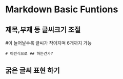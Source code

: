 # Markdown Basic Funtions

## 제목,부제 등 글씨크기 조절
#이 늘어날수록 글씨가 작아지며 6개까지 가능

```# 이런식으로 ## 하는건가?```

## 굵은 글씨 표현 하기
